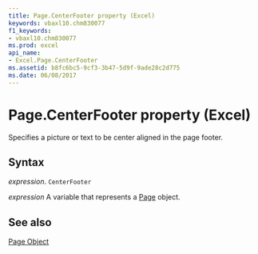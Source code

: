 ```yaml
---
title: Page.CenterFooter property (Excel)
keywords: vbaxl10.chm830077
f1_keywords:
- vbaxl10.chm830077
ms.prod: excel
api_name:
- Excel.Page.CenterFooter
ms.assetid: b8fc6bc5-9cf3-3b47-5d9f-9ade28c2d775
ms.date: 06/08/2017
---
```



# Page.CenterFooter property (Excel)

Specifies a picture or text to be center aligned in the page footer.


## Syntax

 _expression_. `CenterFooter`

 _expression_ A variable that represents a [Page](Excel.Page.md) object.


## See also


[Page Object](Excel.Page.md)

